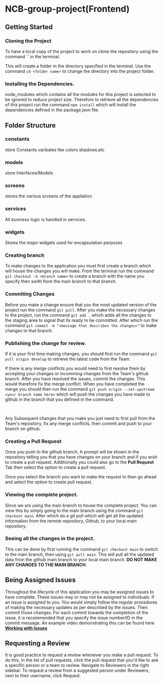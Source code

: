 # NCB-group-project(Frontend)

## Getting Started

### Cloning the Project

To have a local copy of the project to work on clone the repository using the command `` in the terminal.

This will create a folder in the directory specified in the terminal. Use the command `cd <folder name>` to change the directory into the project folder.

### Installing the Dependencies.

node_modules which contains all the modules for this project is selected to be ignored to reduce project size. Therefore to retrieve all the dependencies of this project run the command `npm install` which will install the dependencies defined in the package.json file.

## Folder Structure

### constants

store Constants varibales like colors shadows,etc

### models

store Interfaces/Models

### screens

stores the various screens of the appliation

### services

All business logic is handled in services.

### widgets

Stores the major widgets used for encapsulation perposes

### Creating branch

To make changes to the application you must first create a branch which will house the changes you will make.
From the terminal run the command `git checkout -b <branch name>` to create a branch with the name you specify then swith from the main branch to that branch.

### Commiting Changes

Before you make a change ensure that you the most updated version of the project run the command `git pull`.
After you make the necessary changes to the project, run the command `git add .` which adds all the changes to the staging area to signal that its ready to be committed. After which run the command `git commit -m "<message that describes the changes>"` to make changes to that branch.

### Publishing the change for review.

If it is your first time making changes, you should first run the command `git pull origin develop` to retrieve the latest code from the Team.
<br>

If there is any merge conflicts you would need to first resolve them by accepting your changes or incomming changes from the Team's github branch.
After you have resolved the issues, commit the changes. This would therefore fix the merge conflict. When you have completed the merge you should then run the command `git push origin --set-upstream <your branch name here>` which will push the changes you have made to github in the branch that you defined in the command.

<br>

Any Subsequent changes that you make you just need to first pull from the Team's repository, fix any merge conflicts, then commit and push to your branch on github.

### Creating a Pull Request

Once you push to the github branch, A prompt will be shown in the repository telling you that you have changes on your branch and if you wish to create a pull request.
Additionally you could also go to the **Pull Request** Tab then select the option to create a pull request.

Once you select the branch you want to make the request to then go ahead and select the option to create pull request.

### Viewing the complete project.

Since we are using the main branch to house the complete project. You can view this by simply going to the main branch using the command `git checkout main`. After which do a git pull which will get all the updated information from the remote repository, <em>Github</em>, to your local main repository.

### Seeing all the changes in the project.

This can be done by first running the command `git checkout main` to switch to the main branch, then using `git pull main`. This will pull all the updated data from the github main branch to your local main branch. **DO NOT MAKE ANY CHANGES TO THE MAIN BRANCH**.

## Being Assigned Issues

Throughout the lifecycle of this application you may be assigned issues to have complete. These issues may or may not be assigned to individuals. If an issue is assigned to you. You would simply follow the regular procedures of making the necessary updates as per described by the issues. Then commit those changes. For each commit towards the completion of the issue, it is recommended that you specify the issue number/ID in the commit message. An example video demonstrating this can be found here **[Working with Issues](https://youtu.be/TKJ4RdhyB5Y)**

## Requesting a Review

It is good practice to request a review whenever you make a pull request. To do this, In the list of pull requests, click the pull request that you'd like to ask a specific person or a team to review. Navigate to Reviewers in the right sidebar. To request a review from a suggested person under Reviewers, next to their username, click Request.
